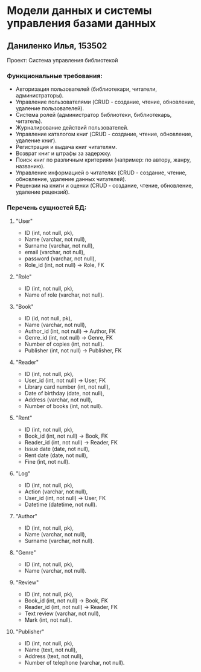 # Модели данных и системы управления базами данных
## Даниленко Илья, 153502
Проект: Система управления библиотекой

### Функциональные требования:

* Авторизация пользователей (библиотекари, читатели, администраторы).
* Управление пользователями (CRUD - создание, чтение, обновление, удаление пользователей).
* Система ролей (администратор библиотеки, библиотекарь, читатель).
* Журналирование действий пользователей.
* Управление каталогом книг (CRUD - создание, чтение, обновление, удаление книг).
* Регистрация и выдача книг читателям.
* Возврат книг и штрафы за задержку.
* Поиск книг по различным критериям (например: по автору, жанру, названию).
* Управление информацией о читателях (CRUD - создание, чтение, обновление, удаление данных читателей).
* Рецензии на книги и оценки (CRUD - создание, чтение, обновление, удаление рецензий).

### Перечень сущностей БД:
 1. "User"
       * ID (int, not null, pk),
       * Name (varchar, not null),
       * Surname (varchar, not null),
       * email (varchar, not null),
       * password (varchar, not null),
       * Role_id (int, not null) -> Role, FK
 2. "Role"
       * ID (int, not null, pk),
       * Name of role (varchar, not null).
 3. "Book" 
      * ID (id, not null, pk),
      * Name (varchar, not null),
      * Author_id (int, not null) -> Author, FK
      * Genre_id (int, not null) -> Genre, FK
      * Number of copies (int, not null).
      * Publisher (int, not null) -> Publisher, FK
 4. "Reader"
      * ID (int, not null, pk),
      * User_id (int, not null) -> User, FK
      * Library card number (int, not null),
      * Date of birthday (date, not null),
      * Address (varchar, not null),
      * Number of books (int, not null).
 5. "Rent"
      * ID (int, not null, pk),
      * Book_id (int, not null) -> Book, FK
      * Reader_id (int, not null) -> Reader, FK
      * Issue date (date, not null),
      * Rent date (date, not null),
      * Fine (int, not null).
 6. "Log"
      * ID (int, not null, pk),
      * Action (varchar, not null),
      * User_id (int, not null) -> User, FK
      * Datetime (datetime, not null).
 7. "Author"
      * ID (int, not null, pk),
      * Name (varchar, not null),
      * Surname (varchar, not null).
 8. "Genre"
      * ID (int, not null, pk),
      * Name (varchar, not null).
 9. "Review"
      * ID (int, not null, pk),
      * Book_id (int, not null) -> Book, FK
      * Reader_id (int, not null) -> Reader, FK
      * Text review (varchar, not null),
      * Mark (int, not null).
        
10. "Publisher"
      * ID (int, not null, pk),
      * Name (text, not null),
      * Address (text, not null),
      * Number of telephone (varchar, not null).
